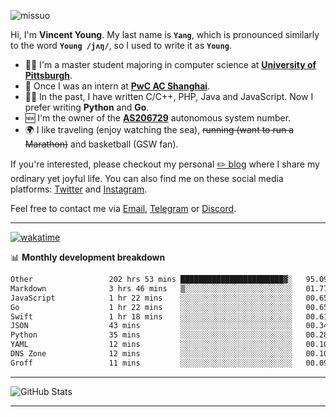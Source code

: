 <p align="left"> <img src="https://komarev.com/ghpvc/?username=missuo&label=Profile%20views&color=0e75b6&style=flat" alt="missuo" /> </p>


Hi, I'm **Vincent Young**. My last name is **`Yang`**, which is pronounced similarly to the word **`Young /jʌŋ/`**, so I used to write it as **`Young`**. 

-  👨‍🎓 I'm a master student majoring in computer science at [**University of Pittsburgh**](https://www.pitt.edu).
-  💼 Once I was an intern at **[PwC AC Shanghai](https://www.linkedin.com/company/pwc-ac-shanghai/)**.
-  👨‍💻 In the past, I have written C/C++, PHP, Java and JavaScript. Now I prefer writing **Python** and **Go**.
-  🆕 I'm the owner of the **[AS206729](https://bgp.tools/AS206729)** autonomous system number.
-  🌍 I like traveling (enjoy watching the sea), ~~running (want to run a Marathon)~~ and basketball (GSW fan).

If you're interested, please checkout my personal [✏️ blog](https://missuo.me/) where I share my ordinary yet joyful life. You can also find me on these social media platforms: [Twitter](https://twitter.com/m1ssuo) and [Instagram](https://www.instagram.com/m1ssuo).

Feel free to contact me via <a href="mailto:i@yyt.moe">Email</a>, [Telegram](https://t.me/missuo) or [Discord](https://discordapp.com/users/missuo#7448).

-------

[![wakatime](https://wakatime.com/badge/user/c13cd961-40ca-417a-afb6-1f9ea8ac295c.svg)](https://wakatime.com/@missuo)

📊 **Monthly development breakdown**
<!--START_SECTION:waka-->

```txt
Other                 202 hrs 53 mins ███████████████████████▓░   95.09 %
Markdown              3 hrs 46 mins   ▒░░░░░░░░░░░░░░░░░░░░░░░░   01.77 %
JavaScript            1 hr 22 mins    ░░░░░░░░░░░░░░░░░░░░░░░░░   00.65 %
Go                    1 hr 22 mins    ░░░░░░░░░░░░░░░░░░░░░░░░░   00.65 %
Swift                 1 hr 18 mins    ░░░░░░░░░░░░░░░░░░░░░░░░░   00.61 %
JSON                  43 mins         ░░░░░░░░░░░░░░░░░░░░░░░░░   00.34 %
Python                35 mins         ░░░░░░░░░░░░░░░░░░░░░░░░░   00.28 %
YAML                  12 mins         ░░░░░░░░░░░░░░░░░░░░░░░░░   00.10 %
DNS Zone              12 mins         ░░░░░░░░░░░░░░░░░░░░░░░░░   00.10 %
Groff                 11 mins         ░░░░░░░░░░░░░░░░░░░░░░░░░   00.09 %
```

<!--END_SECTION:waka-->

-------

![GitHub Stats](https://github-readme-stats-opal-alpha-76.vercel.app/api?username=missuo&show_icons=true&theme=transparent)

-------

